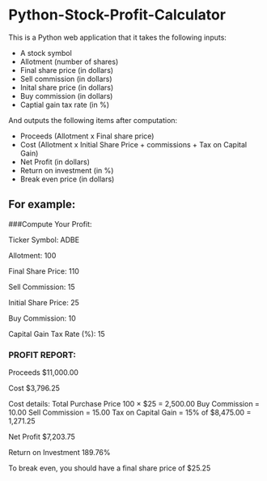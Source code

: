 # Python-Stock-Profit-Calculator

This is a Python web application that it takes the following inputs:
- A stock symbol
- Allotment (number of shares)
- Final share price (in dollars)
- Sell commission (in dollars)
- Inital share price (in dollars)
- Buy commission (in dollars)
- Captial gain tax rate (in %)

And outputs the following items after computation:
- Proceeds (Allotment x Final share price)
- Cost (Allotment x Initial Share Price + commissions + Tax on Capital Gain)
- Net Profit (in dollars)
- Return on investment (in %)
- Break even price (in dollars)

## For example:

###Compute Your Profit:

Ticker Symbol: 
ADBE

Allotment: 
100

Final Share Price: 
110

Sell Commission: 
15

Initial Share Price: 
25

Buy Commission: 
10

Capital Gain Tax Rate (%): 
15

### PROFIT REPORT: 
Proceeds
$11,000.00

Cost
$3,796.25

Cost details: 
Total Purchase Price
100 × $25 = 2,500.00
Buy Commission = 10.00
Sell Commission = 15.00
Tax on Capital Gain = 15% of $8,475.00 = 1,271.25

Net Profit
$7,203.75

Return on Investment
189.76%

To break even, you should have a final share price of
$25.25
